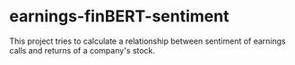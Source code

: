 # earnings-finBERT-sentiment
This project tries to calculate a relationship between sentiment of earnings calls and returns of a company's stock. 
